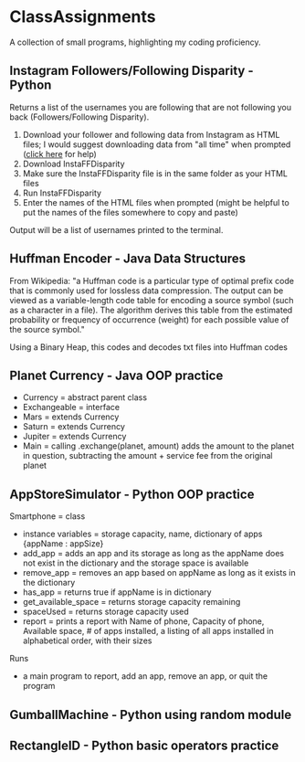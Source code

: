 # ClassAssignments
A collection of small programs, highlighting my coding proficiency.

## Instagram Followers/Following Disparity - Python
Returns a list of the usernames you are following that are not following you back (Followers/Following Disparity).  

1. Download your follower and following data from Instagram as HTML files; I would suggest downloading data from "all time" when prompted ([click here](https://help.instagram.com/181231772500920) for help)
2. Download InstaFFDisparity
3. Make sure the InstaFFDisparity file is in the same folder as your HTML files
4. Run InstaFFDisparity
5. Enter the names of the HTML files when prompted (might be helpful to put the names of the files somewhere to copy and paste)  

Output will be a list of usernames printed to the terminal.

## Huffman Encoder - Java Data Structures
From Wikipedia: "a Huffman code is a particular type of optimal prefix code that is commonly used for lossless data compression. The output can be viewed as a variable-length code table for encoding a source symbol (such as a character in a file). The algorithm derives this table from the estimated probability or frequency of occurrence (weight) for each possible value of the source symbol."

Using a Binary Heap, this codes and decodes txt files into Huffman codes

## Planet Currency - Java OOP practice
- Currency = abstract parent class
- Exchangeable = interface
- Mars = extends Currency
- Saturn = extends Currency
- Jupiter = extends Currency
- Main = calling .exchange(planet, amount) adds the amount to the planet in question, subtracting the amount + service fee from the original planet

## AppStoreSimulator - Python OOP practice
Smartphone = class
 - instance variables = storage capacity, name, dictionary of apps {appName : appSize}
 - add_app = adds an app and its storage as long as the appName does not exist in the dictionary and the storage space is available
 - remove_app = removes an app based on appName as long as it exists in the dictionary
 - has_app = returns true if appName is in dictionary
 - get_available_space = returns storage capacity remaining
 - spaceUsed = returns storage capacity used
 - report = prints a report with Name of phone, Capacity of phone, Available space, # of apps installed, a listing of all apps installed in alphabetical order, with their sizes

Runs
 - a main program to report, add an app, remove an app, or quit the program

## GumballMachine - Python using random module

## RectangleID - Python basic operators practice
